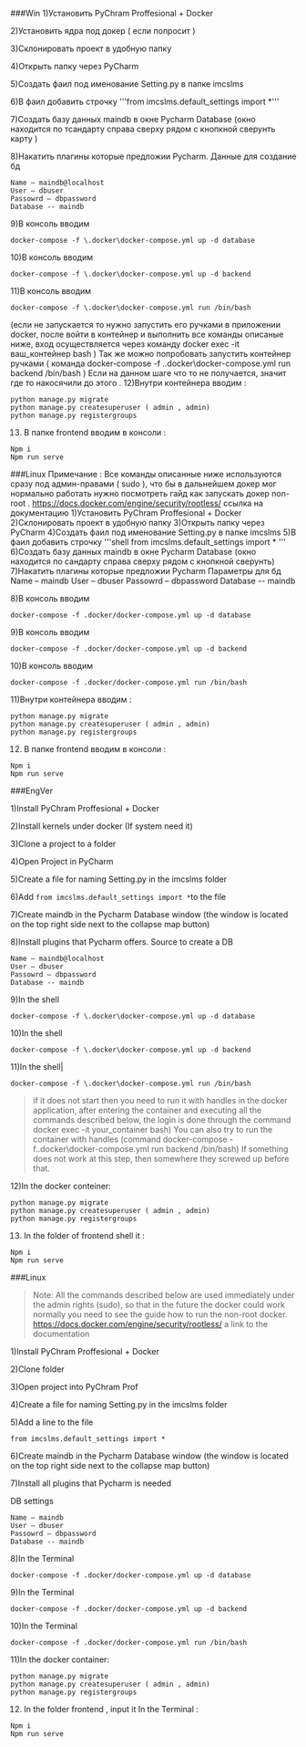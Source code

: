 
###Win
1)Установить PyChram Proffesional + Docker

2)Установить ядра под докер ( если попросит )

3)Склонировать проект в удобную папку

4)Открыть папку через PyCharm

5)Создать фаил под именование Setting.py в папке imcslms

6)В фаил добавить строчку '''from imcslms.default_settings import *'''

7)Создать базу данных maindb в окне Pycharm Database (окно находится по тсандарту справа сверху рядом с кнопкной сверунть карту )

8)Накатить плагины которые предложии Pycharm. Данные для создание бд
```shell
Name – maindb@localhost
User – dbuser
Passowrd – dbpassword
Database -- maindb
```
9)В консоль вводим
```shell
docker-compose -f \.docker\docker-compose.yml up -d database
```
10)В консоль вводим
```shell
docker-compose -f \.docker\docker-compose.yml up -d backend
```
11)В консоль вводим
```shell
docker-compose -f \.docker\docker-compose.yml run /bin/bash
```
(если не запускается то нужно запустить его ручками в приложении docker, после войти в контейнер и выполнить все команды описаные ниже, вход осуществляется через команду docker exec -it ваш_контейнер bash
)
Так же можно попробовать запустить контейнер ручками ( команда docker-compose -f .\.docker\docker-compose.yml run backend /bin/bash ) Если на данном шаге что то не получается, значит где то накосячили до этого .
12)Внутри контейнера вводим :
```shell
python manage.py migrate
python manage.py createsuperuser ( admin , admin)
python manage.py registergroups
```
13) В папке frontend вводим в консоли :
```shell
Npm i
Npm run serve
```


###Linux
Примечание : Все команды описанные ниже используются сразу под админ-правами ( sudo ), что бы в дальнейшем докер мог нормально работать нужно посмотреть гайд как запускать докер non-root . https://docs.docker.com/engine/security/rootless/ ссылка на документацию
1)Установить PyChram Proffesional + Docker
2)Склонировать проект в удобную папку
3)Открыть папку через PyCharm
4)Создать фаил под именование Setting.py в папке imcslms
5)В фаил добавить строчку
'''shell
from imcslms.default_settings import *
'''
6)Создать базу данных maindb в окне Pycharm Database (окно находится по сандарту справа сверху рядом с кнопкной сверунть)
7)Накатить плагины которые предложии Pycharm
Параметры для бд
Name – maindb
User – dbuser
Passowrd – dbpassword
Database -- maindb

8)В консоль вводим
```shell
docker-compose -f .docker/docker-compose.yml up -d database
```
9)В консоль вводим
```shell
docker-compose -f .docker/docker-compose.yml up -d backend
```
10)В консоль вводим
```shell
docker-compose -f .docker/docker-compose.yml run /bin/bash
```
11)Внутри контейнера вводим :
```shell
python manage.py migrate
python manage.py createsuperuser ( admin , admin)
python manage.py registergroups
```
12) В папке frontend вводим в консоли :
```shell
Npm i
Npm run serve
```


###EngVer

1)Install PyChram Proffesional + Docker

2)Install kernels under docker (If system need it)

3)Clone a project to a folder

4)Open Project in PyCharm

5)Create a file for naming Setting.py in the imcslms folder

6)Add ```from imcslms.default_settings import *```to the file

7)Create maindb in the Pycharm Database window (the window is located on the top right side next to the collapse map button)

8)Install plugins that Pycharm offers. Source to create a DB
```
Name – maindb@localhost
User – dbuser
Passowrd – dbpassword
Database -- maindb
```
9)In the shell
```shell
docker-compose -f \.docker\docker-compose.yml up -d database
```
10)In the shell
```shell
docker-compose -f \.docker\docker-compose.yml up -d backend
```
11)In the shell|
```shell
docker-compose -f \.docker\docker-compose.yml run /bin/bash
```
>if it does not start then you need to run it with handles in the docker application, after entering the container and executing all the commands described below, the login is done through the command docker exec -it your_container bash) You can also try to run the container with handles (command docker-compose -f.\.docker\docker-compose.yml run backend /bin/bash) If something does not work at this step, then somewhere they screwed up before that.

12)In the docker conteiner:
```shell
python manage.py migrate
python manage.py createsuperuser ( admin , admin)
python manage.py registergroups
```
13) In the folder of  frontend shell it :
```shell
Npm i
Npm run serve
```


###Linux
> Note: All the commands described below are used immediately under the admin rights (sudo), so that in the future the docker could work normally you need to see the guide how to run the non-root docker. https://docs.docker.com/engine/security/rootless/ a link to the documentation

1)Install PyChram Proffesional + Docker

2)Clone folder

3)Open project into PyChram Prof

4)Create a file for naming Setting.py in the imcslms folder

5)Add a line to the file

```shell
from imcslms.default_settings import *
```

6)Create maindb in the Pycharm Database window (the window is located on the top right side next to the collapse map button)

7)Install all plugins that  Pycharm is needed

DB settings
```
Name – maindb
User – dbuser
Passowrd – dbpassword
Database -- maindb
```

8)In the Terminal
```shell
docker-compose -f .docker/docker-compose.yml up -d database
```
9)In the Terminal
```shell
docker-compose -f .docker/docker-compose.yml up -d backend
```
10)In the Terminal
```shell
docker-compose -f .docker/docker-compose.yml run /bin/bash
```
11)In the docker container:
```shell
python manage.py migrate
python manage.py createsuperuser ( admin , admin)
python manage.py registergroups
```
12) In the folder frontend , input it In the Terminal :
```shell
Npm i
Npm run serve


